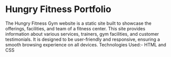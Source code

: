 # Hungry Fitness Portfolio
The Hungry Fitness Gym website is a static site built to showcase the offerings, facilities, and team of a fitness center. This site provides information about various services, trainers, gym facilities, and customer testimonials. It is designed to be user-friendly and responsive, ensuring a smooth browsing experience on all devices.
Technologies Used:- HTML and CSS
